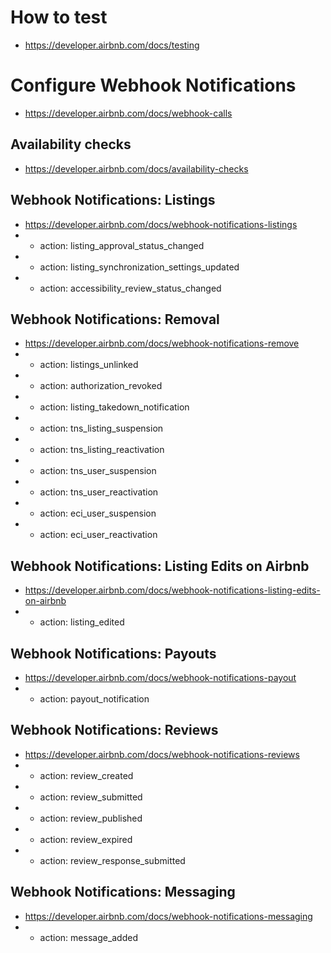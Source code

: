 # How to test

* https://developer.airbnb.com/docs/testing

# Configure Webhook Notifications

* https://developer.airbnb.com/docs/webhook-calls

## Availability checks

* https://developer.airbnb.com/docs/availability-checks

## Webhook Notifications: Listings

* https://developer.airbnb.com/docs/webhook-notifications-listings
* * action: listing_approval_status_changed
* * action: listing_synchronization_settings_updated
* * action: accessibility_review_status_changed

## Webhook Notifications: Removal

* https://developer.airbnb.com/docs/webhook-notifications-remove
* * action: listings_unlinked
* * action: authorization_revoked
* * action: listing_takedown_notification
* * action: tns_listing_suspension
* * action: tns_listing_reactivation
* * action: tns_user_suspension
* * action: tns_user_reactivation
* * action: eci_user_suspension
* * action: eci_user_reactivation

## Webhook Notifications: Listing Edits on Airbnb

* https://developer.airbnb.com/docs/webhook-notifications-listing-edits-on-airbnb
* * action: listing_edited

## Webhook Notifications: Payouts

* https://developer.airbnb.com/docs/webhook-notifications-payout
* * action: payout_notification

## Webhook Notifications: Reviews

* https://developer.airbnb.com/docs/webhook-notifications-reviews
* * action: review_created
* * action: review_submitted
* * action: review_published
* * action: review_expired
* * action: review_response_submitted

## Webhook Notifications: Messaging

* https://developer.airbnb.com/docs/webhook-notifications-messaging
* * action: message_added